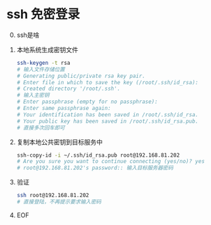 # ssh 免密登录

0. ssh是啥

1. 本地系统生成密钥文件

   ```sh
   ssh-keygen -t rsa
   # 输入文件存储位置
   # Generating public/private rsa key pair.
   # Enter file in which to save the key (/root/.ssh/id_rsa):
   # Created directory '/root/.ssh'.
   # 输入主密钥
   # Enter passphrase (empty for no passphrase):
   # Enter same passphrase again:
   # Your identification has been saved in /root/.ssh/id_rsa.
   # Your public key has been saved in /root/.ssh/id_rsa.pub.
   # 直接多次回车即可
   ```

2. 复制本地公共密钥到目标服务中

   ```sh
   ssh-copy-id -i ~/.ssh/id_rsa.pub root@192.168.81.202
   # Are you sure you want to continue connecting (yes/no)? yes
   # root@192.168.81.202's password:: 输入目标服务器密码
   ```

3. 验证

   ```sh
   ssh root@192.168.81.202
   # 直接登陆，不再提示要求输入密码
   ```

4. EOF